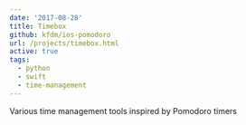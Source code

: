```yaml
---
date: '2017-08-28'
title: Timebox
github: kfdm/ios-pomodoro
url: /projects/timebox.html
active: true
tags:
  - python
  - swift
  - time-management
---
```


Various time management tools inspired by Pomodoro timers
